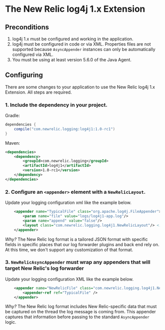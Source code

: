 # The New Relic log4j 1.x Extension

## Preconditions

1. log4j 1.x must be configured and working in the application.
2. log4j must be configured in code or via XML. Properties files are not supported because
`AsyncAppender` instances can only be automatically configured via XML.
3. You must be using at least version 5.6.0 of the Java Agent.

## Configuring

There are some changes to your application to use the New Relic
log4j 1.x Extension. All steps are required.

### 1. Include the dependency in your project.

Gradle:

```groovy
dependencies {
    compile("com.newrelic.logging:log4j1:1.0-rc1")
}
```

Maven:

```xml
<dependencies>
    <dependency>
        <groupId>com.newrelic.logging</groupId>
        <artifactId>log4j1</artifactId>
        <version>1.0-rc1</version>
    </dependency>  
</dependencies>
```

### 2. Configure an `<appender>` element with a `NewRelicLayout`.

Update your logging configuration xml like the example below.

```xml
    <appender name="TypicalFile" class="org.apache.log4j.FileAppender">
        <param name="file" value="logs/log4j1-app.log"/>
        <param name="append" value="false"/>
        <layout class="com.newrelic.logging.log4j1.NewRelicLayout"/> <!-- only this line needs to be added -->
    </appender>
```

*Why?* The New Relic log format is a tailored JSON format with specific fields in specific places
that our log forwarder plugins and back end rely on. At this time, we don't support any customization
of that format.

### 3. `NewRelicAsyncAppender` must wrap any appenders that will target New Relic's log forwarder

Update your logging configuration XML like the example below.

```xml
    <appender name="NewRelicFile" class="com.newrelic.logging.log4j1.NewRelicAsyncAppender">
        <appender-ref ref="TypicalFile" />
    </appender>
```

*Why?* The New Relic log format includes New Relic-specific data that must be captured on the thread the log message
is coming from. This appender captures that information before passing to the standard `AsyncAppender` logic.
